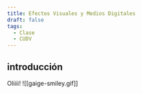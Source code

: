 ```yaml
---
title: Efectos Visuales y Medios Digitales
draft: false
tags:
  - Clase
  - CUDV
---
```

## introducción 

Oliiii!
![[gaige-smiley.gif]]